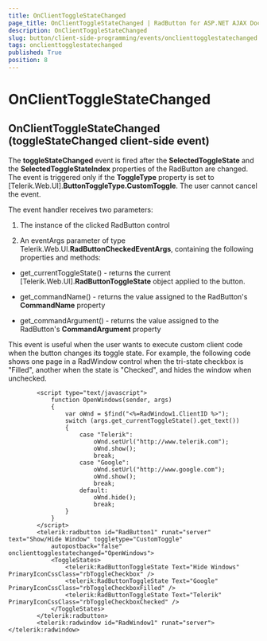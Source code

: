```yaml
---
title: OnClientToggleStateChanged
page_title: OnClientToggleStateChanged | RadButton for ASP.NET AJAX Documentation
description: OnClientToggleStateChanged
slug: button/client-side-programming/events/onclienttogglestatechanged
tags: onclienttogglestatechanged
published: True
position: 8
---
```


# OnClientToggleStateChanged



## OnClientToggleStateChanged (toggleStateChanged client-side event)

The **toggleStateChanged** event is fired after the **SelectedToggleState** and the **SelectedToggleStateIndex** properties of the RadButton are changed. The event is triggered only if the **ToggleType** property is set to [Telerik.Web.UI].**ButtonToggleType.CustomToggle**. The user cannot cancel the event.

The event handler receives two parameters:

1. The instance of the clicked RadButton control

1. An eventArgs parameter of type Telerik.Web.UI.**RadButtonCheckedEventArgs**, containing the following properties and methods:

* get_currentToggleState() - returns the current [Telerik.Web.UI].**RadButtonToggleState** object applied to the button.

* get_commandName() - returns the value assigned to the RadButton's **CommandName** property

* get_commandArgument() - returns the value assigned to the RadButton's **CommandArgument** property

This event is useful when the user wants to execute custom client code when the button changes its toggle state. For example, the following code shows one page in a RadWindow control when the tri-state checkbox is "Filled", another when the state is "Checked", and hides the window when unchecked.

````ASPNET
	    <script type="text/javascript">
	        function OpenWindows(sender, args)
	        {
	            var oWnd = $find("<%=RadWindow1.ClientID %>");
	            switch (args.get_currentToggleState().get_text())
	            {
	                case "Telerik":
	                    oWnd.setUrl("http://www.telerik.com");
	                    oWnd.show();
	                    break;
	                case "Google":
	                    oWnd.setUrl("http://www.google.com");
	                    oWnd.show();
	                    break;
	                default:
	                    oWnd.hide();
	                    break;
	            }
	        }
	    </script>
	    <telerik:radbutton id="RadButton1" runat="server" text="Show/Hide Window" toggletype="CustomToggle"
	        autopostback="false" onclienttogglestatechanged="OpenWindows">
		    <ToggleStates>
			    <telerik:RadButtonToggleState Text="Hide Windows" PrimaryIconCssClass="rbToggleCheckbox" />
			    <telerik:RadButtonToggleState Text="Google" PrimaryIconCssClass="rbToggleCheckboxFilled" />
			    <telerik:RadButtonToggleState Text="Telerik" PrimaryIconCssClass="rbToggleCheckboxChecked" />
		    </ToggleStates>
	    </telerik:radbutton>
	    <telerik:radwindow id="RadWindow1" runat="server"></telerik:radwindow>
````


